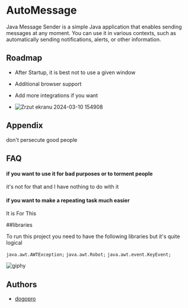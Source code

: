 # AutoMessage

Java Message Sender is a simple Java application that enables sending messages at any moment. You can use it in various contexts, such as automatically sending notifications, alerts, or other information.


## Roadmap

- After Startup, it is best not to use a given window
- Additional browser support

- Add more integrations if you want

- ![Zrzut ekranu 2024-03-10 154908](https://github.com/Dominiq217/AutoMessage/assets/97559453/4434d5ef-351b-4db1-8ccc-75bbb5633584)



## Appendix

don't persecute good people

## FAQ

#### if you want to use it for bad purposes or to torment people

it's not for that and I have nothing to do with it

#### if you want to make a repeating task much easier

It is For This


##libraries

To run this project you need to have the following libraries but it's quite logical

`java.awt.AWTException;`
`java.awt.Robot;`
`java.awt.event.KeyEvent;`


![giphy](https://github.com/Dominiq217/AutoMessage/assets/97559453/2d07c05d-1116-4281-b0fe-cc6d42677bb4)

## Authors

- [dogopro](https://github.com/dogopro1)

